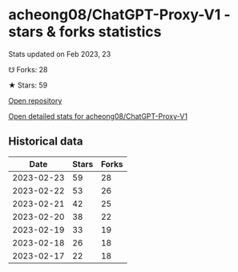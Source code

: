 # acheong08/ChatGPT-Proxy-V1 - stars & forks statistics

Stats updated on Feb 2023, 23

☋ Forks: 28

★ Stars: 59

[Open repository](https://github.com/acheong08/ChatGPT-Proxy-V1)

[Open detailed stats for acheong08/ChatGPT-Proxy-V1](https://reviewgithub.com/rep/acheong08/ChatGPT-Proxy-V1)

## Historical data
| Date | Stars | Forks |
|------|-------|-------|
| 2023-02-23 | 59 | 28 | 
| 2023-02-22 | 53 | 26 | 
| 2023-02-21 | 42 | 25 | 
| 2023-02-20 | 38 | 22 | 
| 2023-02-19 | 33 | 19 | 
| 2023-02-18 | 26 | 18 | 
| 2023-02-17 | 22 | 18 | 

